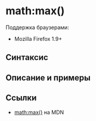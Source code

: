 # math​:max()

Поддержка браузерами:

- Mozilla Firefox 1.9+

## Синтаксис

## Описание и примеры

## Ссылки

- [math​:max()](https://developer.mozilla.org/en-US/docs/Web/EXSLT/math/max) на MDN
